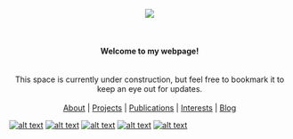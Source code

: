 <p align="center">
  <img src="https://www.outlookindia.com/outlooktraveller/public/uploads/2018/06/Forest-Dirang-Arunachal-Pradesh.jpg">
  <br><br><br><br>
  <b>Welcome to my webpage!</b><br><br><br>
  <a>This space is currently under construction, but feel free to bookmark it to keep an eye out for updates. </a><br><br>
  <a href="#">About</a> |
  <a href="#">Projects</a> |
  <a href="#">Publications</a> | 
  <a href="#">Interests</a> |
  <a href="#">Blog</a>
</p>


[![alt text][1.1]][1]
[![alt text][2.1]][2]
[![alt text][3.1]][3]
[![alt text][4.1]][4]
[![alt text][5.1]][5]



[1.1]: https://img.shields.io/badge/Twitter-1DA1F2?style=for-the-badge&logo=twitter&logoColor=white (twitter)
[2.1]: https://img.shields.io/badge/Instagram-E4405F?style=for-the-badge&logo=instagram&logoColor=white (instagram)
[3.1]: https://img.shields.io/badge/GitHub-100000?style=for-the-badge&logo=github&logoColor=white (github)
[4.1]: https://img.shields.io/badge/StackExchange-%23ffffff.svg?&style=for-the-badge&logo=StackExchange&logoColor=white
[5.1]: https://img.shields.io/badge/Research_Gate-00CCBB.svg?&style=for-the-badge&logo=ResearchGate&logoColor=white

[1]: https://www.twitter.com/unmixablemix
[2]: https://www.instagram.com/unmixablemix
[3]: https://github.com/unmixablemix
[4]: https://stackexchange/unmixablemix
[5]: https://https://www.researchgate.net/profile/Alakananda-Maitra
